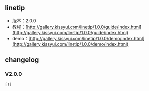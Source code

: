 ## linetip

* 版本：2.0.0
* 教程：[http://gallery.kissyui.com/linetip/1.0.0/guide/index.html](http://gallery.kissyui.com/linetip/1.0.0/guide/index.html)
* demo：[http://gallery.kissyui.com/linetip/1.0.0/demo/index.html](http://gallery.kissyui.com/linetip/1.0.0/demo/index.html)

## changelog

### V2.0.0

    [!]


